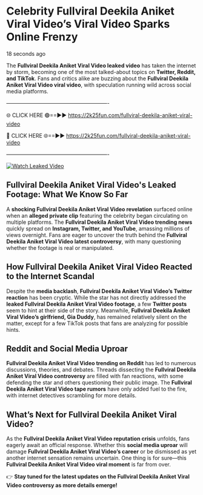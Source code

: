 # Celebrity Fullviral Deekila Aniket Viral Video’s Viral Video Sparks Online Frenzy

18 seconds ago

The **Fullviral Deekila Aniket Viral Video leaked video** has taken the internet by storm, becoming one of the most talked-about topics on **Twitter, Reddit, and TikTok**. Fans and critics alike are buzzing about the **Fullviral Deekila Aniket Viral Video viral video**, with speculation running wild across social media platforms.

———————————————————-

🌐 CLICK HERE 🟢==►► https://2k25fun.com/fullviral-deekila-aniket-viral-video

🔴 CLICK HERE 🌐==►► https://2k25fun.com/fullviral-deekila-aniket-viral-video

———————————————————-

[![Watch Leaked Video](https://miro.medium.com/v2/resize:fit:828/format:webp/1*cilzJN44JGOrTw9NJCrNHA.gif "Watch Leaked Video")](https://2k25fun.com/fullviral-deekila-aniket-viral-video)

## **Fullviral Deekila Aniket Viral Video's Leaked Footage: What We Know So Far**  
A **shocking Fullviral Deekila Aniket Viral Video revelation** surfaced online when an **alleged private clip** featuring the celebrity began circulating on multiple platforms. The **Fullviral Deekila Aniket Viral Video trending news** quickly spread on **Instagram, Twitter, and YouTube**, amassing millions of views overnight. Fans are eager to uncover the truth behind the **Fullviral Deekila Aniket Viral Video latest controversy**, with many questioning whether the footage is real or manipulated.  

## **How Fullviral Deekila Aniket Viral Video Reacted to the Internet Scandal**  
Despite the **media backlash**, **Fullviral Deekila Aniket Viral Video’s Twitter reaction** has been cryptic. While the star has not directly addressed the **leaked Fullviral Deekila Aniket Viral Video footage**, a few **Twitter posts** seem to hint at their side of the story. Meanwhile, **Fullviral Deekila Aniket Viral Video’s girlfriend, Gia Duddy**, has remained relatively silent on the matter, except for a few TikTok posts that fans are analyzing for possible hints.  

## **Reddit and Social Media Uproar**  
**Fullviral Deekila Aniket Viral Video trending on Reddit** has led to numerous discussions, theories, and debates. Threads dissecting the **Fullviral Deekila Aniket Viral Video controversy** are filled with fan reactions, with some defending the star and others questioning their public image. The **Fullviral Deekila Aniket Viral Video tape rumors** have only added fuel to the fire, with internet detectives scrambling for more details.  

## **What’s Next for Fullviral Deekila Aniket Viral Video?**  
As the **Fullviral Deekila Aniket Viral Video reputation crisis** unfolds, fans eagerly await an official response. Whether this **social media uproar** will damage **Fullviral Deekila Aniket Viral Video’s career** or be dismissed as yet another internet sensation remains uncertain. One thing is for sure—this **Fullviral Deekila Aniket Viral Video viral moment** is far from over.  

👉 **Stay tuned for the latest updates on the Fullviral Deekila Aniket Viral Video controversy as more details emerge!**  